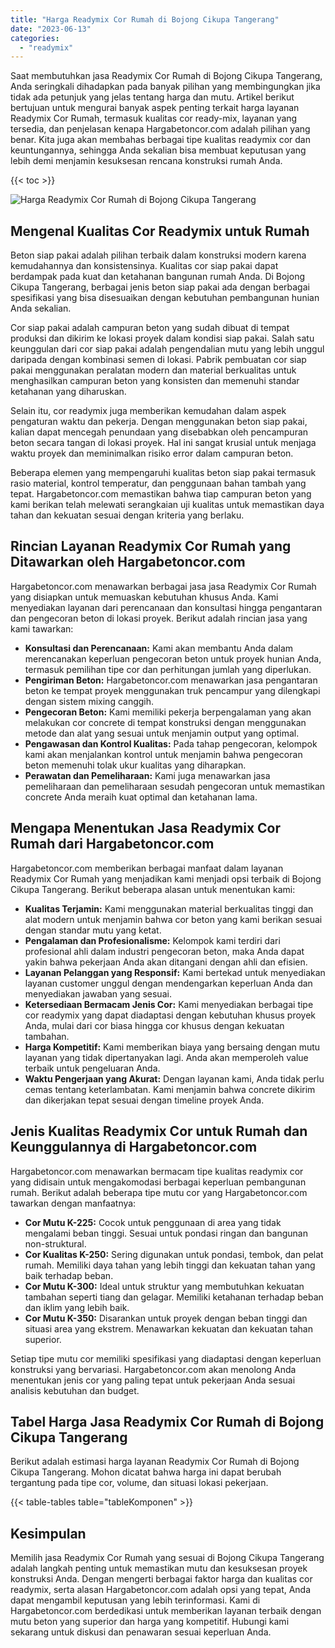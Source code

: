 ```yaml
---
title: "Harga Readymix Cor Rumah di Bojong Cikupa Tangerang"
date: "2023-06-13"
categories: 
  - "readymix"
---
```



Saat membutuhkan jasa Readymix Cor Rumah di Bojong Cikupa Tangerang, Anda seringkali dihadapkan pada banyak pilihan yang membingungkan jika tidak ada petunjuk yang jelas tentang harga dan mutu. Artikel berikut bertujuan untuk mengurai banyak aspek penting terkait harga layanan Readymix Cor Rumah, termasuk kualitas cor ready-mix, layanan yang tersedia, dan penjelasan kenapa Hargabetoncor.com adalah pilihan yang benar. Kita juga akan membahas berbagai tipe kualitas readymix cor dan keuntungannya, sehingga Anda sekalian bisa membuat keputusan yang lebih demi menjamin kesuksesan rencana konstruksi rumah Anda.

{{< toc >}}

![Harga Readymix Cor Rumah di Bojong Cikupa Tangerang](https://hargareadymixid.github.io/hbc/readymix-hbc%20(2).png)

## Mengenal Kualitas Cor Readymix untuk Rumah

Beton siap pakai adalah pilihan terbaik dalam konstruksi modern karena kemudahannya dan konsistensinya. Kualitas cor siap pakai dapat berdampak pada kuat dan ketahanan bangunan rumah Anda. Di Bojong Cikupa Tangerang, berbagai jenis beton siap pakai ada dengan berbagai spesifikasi yang bisa disesuaikan dengan kebutuhan pembangunan hunian Anda sekalian.

Cor siap pakai adalah campuran beton yang sudah dibuat di tempat produksi dan dikirim ke lokasi proyek dalam kondisi siap pakai. Salah satu keunggulan dari cor siap pakai adalah pengendalian mutu yang lebih unggul daripada dengan kombinasi semen di lokasi. Pabrik pembuatan cor siap pakai menggunakan peralatan modern dan material berkualitas untuk menghasilkan campuran beton yang konsisten dan memenuhi standar ketahanan yang diharuskan.

Selain itu, cor readymix juga memberikan kemudahan dalam aspek pengaturan waktu dan pekerja. Dengan menggunakan beton siap pakai, kalian dapat mencegah penundaan yang disebabkan oleh pencampuran beton secara tangan di lokasi proyek. Hal ini sangat krusial untuk menjaga waktu proyek dan meminimalkan risiko error dalam campuran beton.

Beberapa elemen yang mempengaruhi kualitas beton siap pakai termasuk rasio material, kontrol temperatur, dan penggunaan bahan tambah yang tepat. Hargabetoncor.com memastikan bahwa tiap campuran beton yang kami berikan telah melewati serangkaian uji kualitas untuk memastikan daya tahan dan kekuatan sesuai dengan kriteria yang berlaku.

## Rincian Layanan Readymix Cor Rumah yang Ditawarkan oleh Hargabetoncor.com

Hargabetoncor.com menawarkan berbagai jasa jasa Readymix Cor Rumah yang disiapkan untuk memuaskan kebutuhan khusus Anda. Kami menyediakan layanan dari perencanaan dan konsultasi hingga pengantaran dan pengecoran beton di lokasi proyek. Berikut adalah rincian jasa yang kami tawarkan:

- **Konsultasi dan Perencanaan:** Kami akan membantu Anda dalam merencanakan keperluan pengecoran beton untuk proyek hunian Anda, termasuk pemilihan tipe cor dan perhitungan jumlah yang diperlukan.
- **Pengiriman Beton:** Hargabetoncor.com menawarkan jasa pengantaran beton ke tempat proyek menggunakan truk pencampur yang dilengkapi dengan sistem mixing canggih.
- **Pengecoran Beton:** Kami memiliki pekerja berpengalaman yang akan melakukan cor concrete di tempat konstruksi dengan menggunakan metode dan alat yang sesuai untuk menjamin output yang optimal.
- **Pengawasan dan Kontrol Kualitas:** Pada tahap pengecoran, kelompok kami akan menjalankan kontrol untuk menjamin bahwa pengecoran beton memenuhi tolak ukur kualitas yang diharapkan.
- **Perawatan dan Pemeliharaan:** Kami juga menawarkan jasa pemeliharaan dan pemeliharaan sesudah pengecoran untuk memastikan concrete Anda meraih kuat optimal dan ketahanan lama.

## Mengapa Menentukan Jasa Readymix Cor Rumah dari Hargabetoncor.com

Hargabetoncor.com memberikan berbagai manfaat dalam layanan Readymix Cor Rumah yang menjadikan kami menjadi opsi terbaik di Bojong Cikupa Tangerang. Berikut beberapa alasan untuk menentukan kami:

- **Kualitas Terjamin:** Kami menggunakan material berkualitas tinggi dan alat modern untuk menjamin bahwa cor beton yang kami berikan sesuai dengan standar mutu yang ketat.
- **Pengalaman dan Profesionalisme:** Kelompok kami terdiri dari profesional ahli dalam industri pengecoran beton, maka Anda dapat yakin bahwa pekerjaan Anda akan ditangani dengan ahli dan efisien.
- **Layanan Pelanggan yang Responsif:** Kami bertekad untuk menyediakan layanan customer unggul dengan mendengarkan keperluan Anda dan menyediakan jawaban yang sesuai.
- **Ketersediaan Bermacam Jenis Cor:** Kami menyediakan berbagai tipe cor readymix yang dapat diadaptasi dengan kebutuhan khusus proyek Anda, mulai dari cor biasa hingga cor khusus dengan kekuatan tambahan.
- **Harga Kompetitif:** Kami memberikan biaya yang bersaing dengan mutu layanan yang tidak dipertanyakan lagi. Anda akan memperoleh value terbaik untuk pengeluaran Anda.
- **Waktu Pengerjaan yang Akurat:** Dengan layanan kami, Anda tidak perlu cemas tentang keterlambatan. Kami menjamin bahwa concrete dikirim dan dikerjakan tepat sesuai dengan timeline proyek Anda.

## Jenis Kualitas Readymix Cor untuk Rumah dan Keunggulannya di Hargabetoncor.com

Hargabetoncor.com menawarkan bermacam tipe kualitas readymix cor yang didisain untuk mengakomodasi berbagai keperluan pembangunan rumah. Berikut adalah beberapa tipe mutu cor yang Hargabetoncor.com tawarkan dengan manfaatnya:

- **Cor Mutu K-225:** Cocok untuk penggunaan di area yang tidak mengalami beban tinggi. Sesuai untuk pondasi ringan dan bangunan non-struktural.
- **Cor Kualitas K-250:** Sering digunakan untuk pondasi, tembok, dan pelat rumah. Memiliki daya tahan yang lebih tinggi dan kekuatan tahan yang baik terhadap beban.
- **Cor Mutu K-300:** Ideal untuk struktur yang membutuhkan kekuatan tambahan seperti tiang dan gelagar. Memiliki ketahanan terhadap beban dan iklim yang lebih baik.
- **Cor Mutu K-350:** Disarankan untuk proyek dengan beban tinggi dan situasi area yang ekstrem. Menawarkan kekuatan dan kekuatan tahan superior.

Setiap tipe mutu cor memiliki spesifikasi yang diadaptasi dengan keperluan konstruksi yang bervariasi. Hargabetoncor.com akan menolong Anda menentukan jenis cor yang paling tepat untuk pekerjaan Anda sesuai analisis kebutuhan dan budget.

## Tabel Harga Jasa Readymix Cor Rumah di Bojong Cikupa Tangerang

Berikut adalah estimasi harga layanan Readymix Cor Rumah di Bojong Cikupa Tangerang. Mohon dicatat bahwa harga ini dapat berubah tergantung pada tipe cor, volume, dan situasi lokasi pekerjaan.

{{< table-tables table="tableKomponen" >}}

## Kesimpulan

Memilih jasa Readymix Cor Rumah yang sesuai di Bojong Cikupa Tangerang adalah langkah penting untuk memastikan mutu dan kesuksesan proyek konstruksi Anda. Dengan mengerti berbagai faktor harga dan kualitas cor readymix, serta alasan Hargabetoncor.com adalah opsi yang tepat, Anda dapat mengambil keputusan yang lebih terinformasi. Kami di Hargabetoncor.com berdedikasi untuk memberikan layanan terbaik dengan mutu beton yang superior dan harga yang kompetitif. Hubungi kami sekarang untuk diskusi dan penawaran sesuai keperluan Anda.
